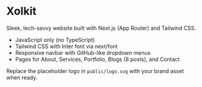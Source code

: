 # Xolkit

Sleek, tech-savvy website built with Next.js (App Router) and Tailwind CSS.

- JavaScript only (no TypeScript)
- Tailwind CSS with Inter font via next/font
- Responsive navbar with GitHub-like dropdown menus
- Pages for About, Services, Portfolio, Blogs (8 posts), and Contact

Replace the placeholder logo in `public/logo.svg` with your brand asset when ready.
